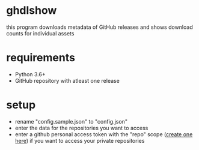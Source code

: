 # ghdlshow
this program downloads metadata of GitHub releases and shows download counts for individual assets
# requirements
- Python 3.6+
- GitHub repository with atleast one release
# setup
- rename "config.sample.json" to "config.json"
- enter the data for the repositories you want to access
- enter a github personal access token with the "repo" scope ([create one here](https://github.com/settings/tokens "create one here")) if you want to access your private repositories
